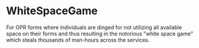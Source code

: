 # WhiteSpaceGame

For OPR forms where individuals are dinged for not utilizing all available space on their forms and thus resulting in the notorious "white space game" which steals thousands of man-hours across the services.
